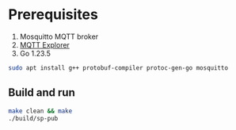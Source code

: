 # Prerequisites

1. Mosquitto MQTT broker
1. [MQTT Explorer](https://mqtt-explorer.com/)
1. Go 1.23.5

```bash
sudo apt install g++ protobuf-compiler protoc-gen-go mosquitto
```

## Build and run

```bash
make clean && make
./build/sp-pub
```
